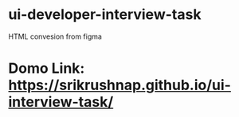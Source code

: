 # ui-developer-interview-task

HTML convesion from figma

# Domo Link: https://srikrushnap.github.io/ui-interview-task/
